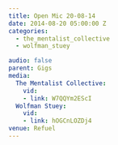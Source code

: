 ```yaml
---
title: Open Mic 20-08-14
date: 2014-08-20 05:00:00 Z
categories:
  - the_mentalist_collective
  - wolfman_stuey

audio: false
parent: Gigs
media:
  The Mentalist Collective:
    vid:
    - link: W7QQYm2EScI
  Wolfman Stuey:
    vid:
    - link: hOGCnLOZDj4
venue: Refuel
---
```


